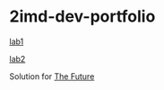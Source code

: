# 2imd-dev-portfolio

[lab1](https://github.com/BlackElias/2imd-dev-portfolio/tree/master/lab1%20-%20git)

[lab2](https://github.com/BlackElias/2imd-dev-portfolio/tree/master/lab2)

Solution for [The Future](https://codepen.io/elias-valienne/pen/xxRPvda)
